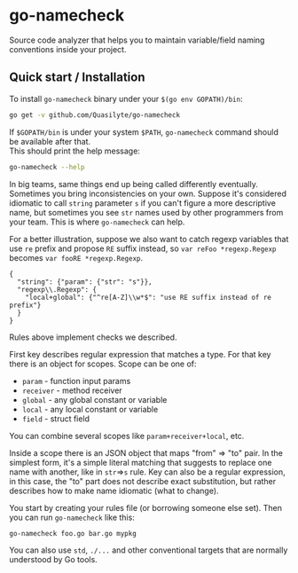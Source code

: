# go-namecheck

Source code analyzer that helps you to maintain variable/field naming conventions inside your project.

## Quick start / Installation

To install `go-namecheck` binary under your `$(go env GOPATH)/bin`:

```bash
go get -v github.com/Quasilyte/go-namecheck
```

If `$GOPATH/bin` is under your system `$PATH`, `go-namecheck` command should be available after that.<br>
This should print the help message:

```bash
go-namecheck --help
```

In big teams, same things end up being called differently eventually.
Sometimes you bring inconsistencies on your own.
Suppose it's considered idiomatic to call `string` parameter `s` if
you can't figure a more descriptive name, but sometimes you see `str`
names used by other programmers from your team.
This is where `go-namecheck` can help.

For a better illustration, suppose we also want to catch regexp
variables that use `re` prefix and propose `RE` suffix instead,
so `var reFoo *regexp.Regexp` becomes `var fooRE *regexp.Regexp`.

```
{
  "string": {"param": {"str": "s"}},
  "regexp\\.Regexp": {
    "local+global": {"^re[A-Z]\\w*$": "use RE suffix instead of re prefix"}
  }
}
```

Rules above implement checks we described.

First key describes regular expression that matches a type.
For that key there is an object for scopes.
Scope can be one of:

* `param` - function input params
* `receiver` - method receiver
* `global` - any global constant or variable
* `local` - any local constant or variable
* `field` - struct field

You can combine several scopes like `param+receiver+local`, etc.

Inside a scope there is an JSON object that maps "from" => "to" pair.
In the simplest form, it's a simple literal matching that suggests
to replace one name with another, like in `str`=>`s` rule.
Key can also be a regular expression, in this case, the "to" part
does not describe exact substitution, but rather describes
how to make name idiomatic (what to change).

You start by creating your rules file (or borrowing someone else set).
Then you can run `go-namecheck` like this:

```bash
go-namecheck foo.go bar.go mypkg
```

You can also use `std`, `./...` and other conventional targets that are normally
understood by Go tools.
